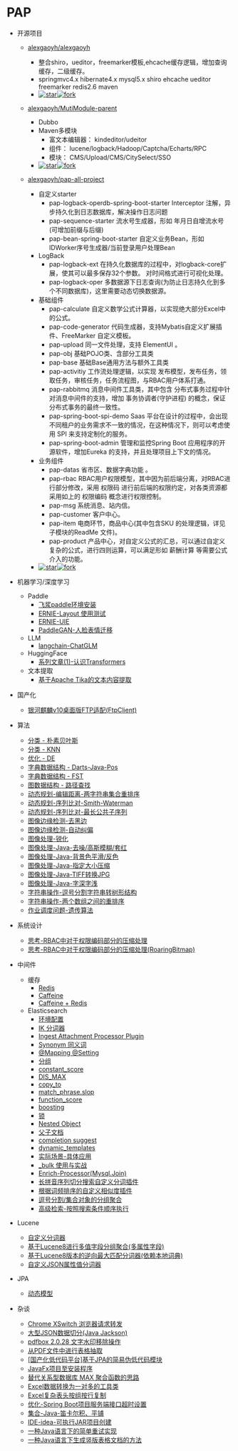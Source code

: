 # PAP

- 开源项目
  - [alexgaoyh/alexgaoyh](https://gitee.com/alexgaoyh/alexgaoyh)
    - 整合shiro，ueditor，freemarker模板,ehcache缓存逻辑，增加查询缓存，二级缓存。
    - springmvc4.x hibernate4.x mysql5.x shiro ehcache ueditor freemarker redis2.6 maven
    - [![star](https://gitee.com/alexgaoyh/alexgaoyh/badge/star.svg?theme=dark)](https://gitee.com/alexgaoyh/alexgaoyh/stargazers)[![fork](https://gitee.com/alexgaoyh/alexgaoyh/badge/fork.svg?theme=dark)](https://gitee.com/alexgaoyh/alexgaoyh/members)

  - [alexgaoyh/MutiModule-parent](https://gitee.com/alexgaoyh/MutiModule-parent)
    - Dubbo
    - Maven多模块
      - 富文本编辑器： kindeditor/udeitor
      - 组件： lucene/logback/Hadoop/Captcha/Echarts/RPC
      - 模块： CMS/Upload/CMS/CitySelect/SSO
    - [![star](https://gitee.com/alexgaoyh/MutiModule-parent/badge/star.svg?theme=dark)](https://gitee.com/alexgaoyh/MutiModule-parent/stargazers)[![fork](https://gitee.com/alexgaoyh/MutiModule-parent/badge/fork.svg?theme=dark)](https://gitee.com/alexgaoyh/MutiModule-parent/members)

  - [alexgaoyh/pap-all-project](https://gitee.com/alexgaoyh/pap-all-project)
    - 自定义starter
      - pap-logback-operdb-spring-boot-starter  Interceptor 注解，异步持久化到日志数据库，解决操作日志问题
      - pap-sequence-starter 流水号生成器，形如 年月日自增流水号(可增加前缀与后缀)
      - pap-bean-spring-boot-starter 自定义业务Bean，形如 IDWorker序号生成器/当前登录用户处理Bean
    - LogBack
      -  pap-logback-ext 在持久化数据库的过程中，对logback-core扩展，使其可以最多保存32个参数。 对时间格式进行可视化处理。
      -  pap-logback-oper 多数据源下日志查询(为防止日志持久化到多个不同数据库)，这里需要动态切换数据源。
    - 基础组件
      -  pap-calculate 自定义数学公式计算器，以实现绝大部分Excel中的公式。
      -  pap-code-generator 代码生成器，支持Mybatis自定义扩展插件、FreeMarker 自定义模板。
      -  pap-upload 同一文件处理，支持 ElementUI 。
      -  pap-obj 基础POJO类、含部分工具类
      -  pap-base 基础Base通用方法与额外工具类
      -  pap-activitiy 工作流处理逻辑，以实现 发布模型，发布任务，领取任务，审核任务，任务流程图，与RBAC用户体系打通。
      -  pap-rabbitmq 消息中间件工具类，其中包含 分布式事务过程中针对消息中间件的支持，增加 事务协调者(守护进程) 的概念，保证分布式事务的最终一致性。
      -  pap-spring-boot-spi-demo Saas 平台在设计的过程中，会出现不同租户的业务需求不一致的情况，在这种情况下，则可以考虑使用 SPI 来支持定制化的服务。
      -  pap-spring-boot-admin 管理和监控Spring Boot 应用程序的开源软件，增加Eureka 的支持，并且处理项目上下文的情况。
    - 业务组件
      -  pap-datas 省市区、数据字典功能 。
      -  pap-rbac RBAC用户权限模型，其中因为前后端分离，对RBAC进行部分修改，采用 权限码 进行前后端的权限约定，对各类资源都采用如上的 权限编码 概念进行权限控制。
      -  pap-msg 系统消息、站内信。
      -  pap-customer 客户中心。
      -  pap-item 电商环节，商品中心(其中包含SKU 的处理逻辑，详见子模块的ReadMe 文件)。
      -  pap-product 产品中心，对自定义公式的汇总，可以通过自定义复杂的公式，进行四则运算，可以满足形如 薪酬计算 等需要公式介入的功能。
    - [![star](https://gitee.com/alexgaoyh/pap-all-project/badge/star.svg?theme=dark)](https://gitee.com/alexgaoyh/pap-all-project/stargazers)[![fork](https://gitee.com/alexgaoyh/pap-all-project/badge/fork.svg?theme=dark)](https://gitee.com/alexgaoyh/pap-all-project/members)

- 机器学习/深度学习
  - Paddle
    - [飞浆paddle环境安装](md/other/paddle/paddle-install.md)
    - [ERNIE-Layout 使用测试](md/other/paddle/paddle-ERNIE-Layout.md)
    - [ERNIE-UIE](md/other/paddle/paddle-uie.md)
    - [PaddleGAN-人脸表情迁移](md/other/paddle/PaddleGAN-motion_driving.md)
  - LLM
    - [langchain-ChatGLM](md/other/nlp/langchain-ChatGLM.md)
  - HuggingFace
    - [系列文章(1)-认识Transformers](md/huggingface/install-check.md)
  - 文本提取
    - [基于Apache Tika的文本内容提取](md/tika/tika.md)
- 国产化
  - [银河麒麟v10桌面版FTP适配(FtpClient)](md/localization/kylin/kylin-ftp.md)
- 算法
  - [分类 - 朴素贝叶斯](md/algorithm/algorithm-naivebayes.md)
  - [分类 - KNN](md/algorithm/algorithm-knn.md)
  - [优化 - DE](md/algorithm/algorithm-de.md)
  - [字典数据结构 - Darts-Java-Pos](md/algorithm/algorithm-darts-java-pos.md)
  - [字典数据结构 - FST](md/algorithm/algorithm-fst.md)
  - [图数据结构 - 路径查找](md/algorithm/algorithm-graph-path-search.md)
  - [动态规划-编辑距离-两字符串集合重排序](md/algorithm/algorithm-two-str-list-reorder.md)
  - [动态规划-序列比对-Smith-Waterman](md/algorithm/algorithm-Smith-Waterman.md)
  - [动态规划-序列比对-最长公共子序列](md/algorithm/algorithm-LCS.md)
  - [图像边缘检测-去黑边](md/algorithm/image/remove-black-border.md)
  - [图像边缘检测-自动纠偏](md/algorithm/image/auto-correction.md)
  - [图像处理-锐化](md/algorithm/image/sharpening-prewitt-overlay.md)
  - [图像处理-Java-去噪/高斯模糊/套红](md/algorithm/image/image-denoise-gaussianBlur-red.md)
  - [图像处理-Java-背景色平滑/反色](md/algorithm/image/image-backgroundSmooth-invert.md)
  - [图像处理-Java-指定大小压缩](md/algorithm/image/image-compress-to-target-size.md)
  - [图像处理-Java-TIFF转换JPG](md/algorithm/image/image-tif-convert-jpg.md)
  - [图像处理-Java-字深字浅](md/algorithm/image/image-fontweight-deep-shallow.md)
  - [字符串操作-逗号分割字符串转树形结构](md/algorithm/algorithm-string-list-to-tree.md)
  - [字符串操作-两个数组之间的重排序](md/algorithm/algorithm-array-resort-by-other.md)
  - [作业调度问题-遗传算法](md/algorithm/genetic-algorithm-job-scheduling.md)
- 系统设计
  - [思考-RBAC中对于权限编码部分的压缩处理](md/design/permission/rethink-rbac-permission-code.md)
  - [思考-RBAC中对于权限编码部分的压缩处理(RoaringBitmap)](md/design/permission/rethink-rbac-permission-code-RoaringBitmap.md)
- 中间件
  - 缓存
    - [Redis](md/cache/cache-redis.md)
    - [Caffeine](md/cache/cache-caffeine.md)
    - [Caffeine + Redis](md/cache/cache-caffeine-redis.md)
  - Elasticsearch
    - [环境配置](md/elasticsearch/env.md)
    - [IK 分词器](md/elasticsearch/ik.md)
    - [Ingest Attachment Processor Plugin](md/elasticsearch/ingest-attachment.md)
    - [Synonym 同义词](md/elasticsearch/synonym.md)
    - [@Mapping @Setting](md/elasticsearch/@Mapping_@Setting.md)
    - [分组](md/elasticsearch/group.md)
    - [constant_score](md/elasticsearch/constant_score.md)
    - [DIS_MAX](md/elasticsearch/dis_max.md)
    - [copy_to](md/elasticsearch/copy_to.md)
    - [match_phrase.slop](md/elasticsearch/match_phrase.slop.md)
    - [function_score](md/elasticsearch/function_score.md)
    - [boosting](md/elasticsearch/boosting.md)
    - [锁 ](md/elasticsearch/lock.md)
    - [Nested Object](md/elasticsearch/nested.md)
    - [父子文档](md/elasticsearch/parent_child.md)
    - [completion suggest](md/elasticsearch/completion_suggest.md)
    - [dynamic_templates](md/elasticsearch/dynamic_templates.md)
    - [实际场景-具体应用](md/elasticsearch/using_case.md)
    - [_bulk 使用与实战](md/elasticsearch/bulk.md)
    - [Enrich-Processor(Mysql.Join)](md/elasticsearch/Enrich-Processor.md)
    - [长拼音序列切分搜索自定义分词插件](md/elasticsearch/pinyin-cutting.md)
    - [根据词频排序的自定义相似度插件](md/elasticsearch/similarity-tf.md)
    - [逗号分割/集合对象的分组聚合](md/elasticsearch/group-comma-nested.md)
    - [高级检索-按照搜索条件顺序执行](md/elasticsearch/high-query-by-condition-order.md)
- Lucene
  - [自定义分词器](md/lucene/combined-analyzer.md)
  - [基于Lucene8进行多值字段分组聚合(多属性字段)](md/lucene/multi-value-field-group-aggregation.md)
  - [基于Lucene8版本的逆向最大匹配分词器(依赖本地词典)](md/lucene/backward-maximum-matching-analyzer.md)
  - [自定义JSON属性值分词器](md/lucene/json-analyzer.md)
- JPA
  - [动态模型](md/jpa/Hibernate-dynamic-model.md)
- 杂谈
  - [Chrome XSwitch 浏览器请求转发](md/other/chrome-XSwitch-plugin.md)
  - [大型JSON数据切分(Java Jackson)](md/other/big-json-split-in-limited-memory.md)
  - [pdfbox 2.0.28 文字水印移除操作](md/other/pdfbox/remove-text-watermark-pdfbox.md)
  - [从PDF文件中进行表格抽取](md/other/pdfbox/extracte-table-from-file.md)
  - [[国产化低代码平台]基于JPA的简易伪低代码模块](md/other/pap4j-jpa-lowcode.md)
  - [JavaFx项目至安装程序](md/other/sb-project-to-install-program.md)
  - [替代关系型数据库 MAX 聚合函数的思路](md/database/select-max-function-optimize.md)
  - [Excel数据转换为一对多的工具类](md/other/excel/extract-excel-to-multi-object.md)
  - [Excel复杂表头按组按行复制](md/other/excel/excel-copy-template-group.md)
  - [优化-Spring Boot项目服务端接口超时设置](md/other/sb-api-timeout-setting.md)
  - [集合-Java-笛卡尔积、平铺](md/collection/collection-descartes-flat.md)
  - [IDE-idea-可执行JAR项目创建](md/other/idea-exec-jar-no-maven.md)
  - [一种Java语言下的简单重试实现](md/other/simple-retry-impl-in-java.md)
  - [一种Java语言下生成竖版表格文档的方法](md/other/doc/gene-doc-in-direction-tableCell.md)
